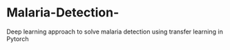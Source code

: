 # Malaria-Detection-
Deep learning approach to solve malaria detection using transfer learning in Pytorch
